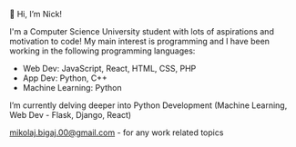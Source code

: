 👋 Hi, I’m Nick!

I'm a Computer Science University student with lots of aspirations and motivation to code!
My main interest is programming and I have been working in the following programming languages:
- Web Dev: JavaScript, React, HTML, CSS, PHP
- App Dev: Python, C++
- Machine Learning: Python

I’m currently delving deeper into Python Development (Machine Learning, Web Dev - Flask, Django, React)

mikolaj.bigaj.00@gmail.com - for any work related topics

<!---
MBigaj/MBigaj is a ✨ special ✨ repository because its `README.md` (this file) appears on your GitHub profile.
You can click the Preview link to take a look at your changes.
--->
